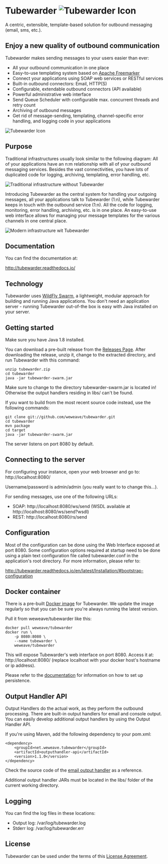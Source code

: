 # Tubewarder ![Tubewarder Icon](https://raw.githubusercontent.com/weweave/tubewarder/master/icon/Tubewarder64.png)
A centric, extensible, template-based solution for outbound messaging (email, sms, etc.). 

## Enjoy a new quality of outbound communication
Tubewarder makes sending messages to your users easier than ever:
* All your outbound communication in one place
* Easy-to-use templating system based on [Apache Freemarker](http://freemarker.incubator.apache.org)
* Connect your applications using SOAP web services or RESTful services
* Built-in outbound connectors: Email, HTTP(S)
* Configurable, extendable outbound connectors (API available)
* Powerful administrative web interface
* Send Queue Scheduler with configurable max. concurrent threads and retry count
* Archiving of outbound messages
* Get rid of message-sending, templating, channel-specific error handling, and logging code in your applications

![Tubewarder Icon](https://raw.githubusercontent.com/weweave/tubewarder/master/icon/screenshot.png)

## Purpose
Traditional infrastructures usually look similar to the following diagram: All of your applications have an n:m relationship with all of your outbound messaging services. Besides the vast connectivities, you have lots of duplicated code for logging, archiving, templating, error handling, etc. 

![Traditional infrastructure without Tubewarder](https://raw.githubusercontent.com/weweave/tubewarder/master/icon/infrastructure_wo_tubewarder.png)

Introducing Tubewarder as the central system for handling your outgoing messages, all your applications talk to Tubewarder (1:n), while Tubewarder keeps in touch with the outbound service (1:n). All the code for logging, monitoring, error handling, archiving, etc. is in one place. An easy-to-use web interface allows for managing your message templates for the various channels in one central place. 

![Modern infrastructure wit Tubewarder](https://raw.githubusercontent.com/weweave/tubewarder/master/icon/infrastructure_w_tubewarder.png)

## Documentation
You can find the documentation at:

http://tubewarder.readthedocs.io/

## Technology
Tubewarder uses [WildFly Swarm](http://wildfly-swarm.io), a lightweight, modular approach for building and running Java applications. You don't need an application server - running Tubewarder out-of-the box is easy with Java installed on your server.

## Getting started
Make sure you have Java 1.8 installed.

You can download a pre-built release from the [Releases Page](https://github.com/weweave/tubewarder/releases). After downloading the release, unzip it, change to the extracted directory, and run Tubewarder with this command:

```
unzip tubewarder.zip
cd tubewarder
java -jar tubewarder-swarm.jar
```

Make sure to change to the directory tubewarder-swarm.jar is located in! Otherwise the output handlers residing in libs/ can't be found.

If you want to build from the most recent source code instead, use the following commands:

```
git clone git://github.com/weweave/tubewarder.git
cd tubewarder
mvn package
cd target
java -jar tubewarder-swarm.jar
```

The server listens on port 8080 by default.

## Connecting to the server
For configuring your instance, open your web browser and go to: http://localhost:8080/

Username/password is admin/admin (you really want to to change this...).

For sending messages, use one of the following URLs:
* SOAP: http://localhost:8080/ws/send (WSDL available at http://localhost:8080/ws/send?wsdl)
* REST: http://localhost:8080/rs/send

## Configuration
Most of the configuration can be done using the Web Interface exposed at port 8080. Some configuration options required at startup need to be done using a plain text configuration file called tubewarder.conf in the application's root directory. For more information, please refer to:

http://tubewarder.readthedocs.io/en/latest/Installation/#bootstrap-configuration

## Docker container
There is a pre-built [Docker image](https://hub.docker.com/r/weweave/tubewarder/) for Tubewarder. We update the image regularly so that you can be sure you're always running the latest version.

Pull it from weweave/tubewarder like this:

```
docker pull weweave/tubewarder
docker run \
    -p 8080:8080 \
    --name tubewarder \
    weweave/tubewarder
```

This will expose Tubewarder's web interface on port 8080. Access it at: http://localhost:8080/ (replace localhost with your docker host's hostname or ip address).

Please refer to the [documentation](http://tubewarder.readthedocs.io/) for information on how to set up persistence.

## Output Handler API
Output Handlers do the actual work, as they perform the outbound processing. There are built-in output handlers for email and console output. You can easily develop additional output handlers by using the Output Handler API.

If you're using Maven, add the following dependency to your pom.xml:
```
<dependency>
	<groupId>net.weweave.tubewarder</groupId>
	<artifactId>outputhandler-api</artifactId>
	<version>1.1.0</version>
</dependency>
```
Check the source code of the [email output handler](https://github.com/weweave/tubewarder/blob/master/outputhandlers/email/src/main/java/net/weweave/tubewarder/outputhandler/EmailOutputHandler.java) as a reference.

Additional output handler JARs must be located in the libs/ folder of the current working directory. 

## Logging
You can find the log files in these locations:
* Output log: /var/log/tubewarder.log
* Stderr log: /var/log/tubewarder.err

## License
Tubewarder can be used under the terms of this [License Agreement](https://weweave.net/products/tubewarder/license-agreement/).
